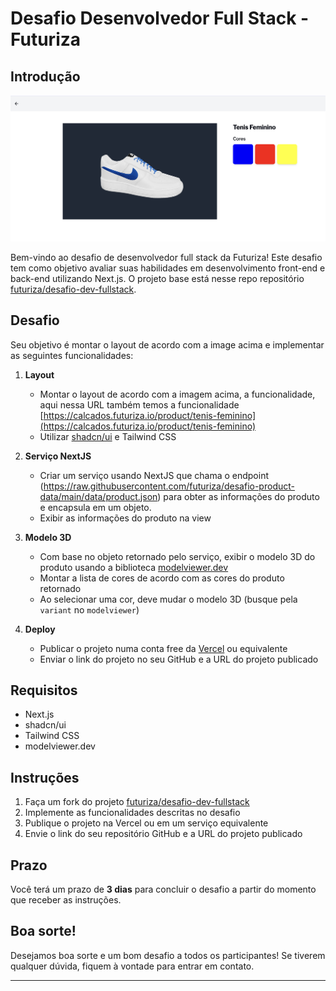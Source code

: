# Desafio Desenvolvedor Full Stack - Futuriza

## Introdução


![Imagem do Layout](layout.png)

Bem-vindo ao desafio de desenvolvedor full stack da Futuriza! Este desafio tem como objetivo avaliar suas habilidades em desenvolvimento front-end e back-end utilizando Next.js. O projeto base está nesse repo repositório [futuriza/desafio-dev-fullstack](https://github.com/futuriza/desafio-dev-fullstack).

## Desafio

Seu objetivo é montar o layout de acordo com a image acima e implementar as seguintes funcionalidades:

1. **Layout**
    - Montar o layout de acordo com a imagem acima, a funcionalidade, aqui nessa URL também temos a funcionalidade [https://calcados.futuriza.io/product/tenis-feminino](https://calcados.futuriza.io/product/tenis-feminino)
    - Utilizar [shadcn/ui](https://ui.shadcn.com/) e Tailwind CSS

2. **Serviço NextJS**
    - Criar um serviço usando NextJS que chama o endpoint (https://raw.githubusercontent.com/futuriza/desafio-product-data/main/data/product.json) para obter as informações  do produto  e encapsula em um objeto.
    - Exibir as informações do produto na view

3. **Modelo 3D**
    - Com base no objeto retornado pelo serviço, exibir o modelo 3D do produto usando a biblioteca [modelviewer.dev](https://modelviewer.dev/)
    - Montar a lista de cores de acordo com as cores do produto retornado
    - Ao selecionar uma cor, deve mudar o modelo 3D (busque pela `variant` no `modelviewer`)

4. **Deploy**
    - Publicar o projeto numa conta free da [Vercel](https://vercel.com/) ou equivalente
    - Enviar o link do projeto no seu GitHub e a URL do projeto publicado

## Requisitos

- Next.js
- shadcn/ui
- Tailwind CSS
- modelviewer.dev

## Instruções

1. Faça um fork do projeto [futuriza/desafio-dev-fullstack](https://github.com/futuriza/desafio-dev-fullstack)
2. Implemente as funcionalidades descritas no desafio
3. Publique o projeto na Vercel ou em um serviço equivalente
4. Envie o link do seu repositório GitHub e a URL do projeto publicado

## Prazo

Você terá um prazo de **3 dias** para concluir o desafio a partir do momento que receber as instruções.

## Boa sorte!

Desejamos boa sorte e um bom desafio a todos os participantes! Se tiverem qualquer dúvida, fiquem à vontade para entrar em contato.

---
